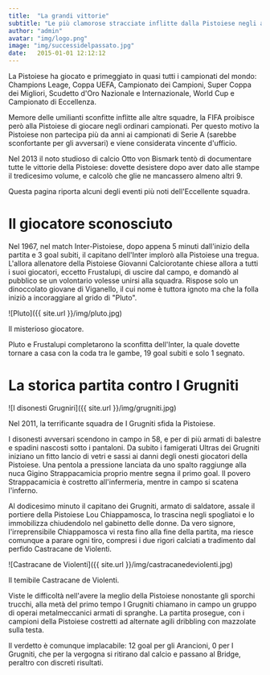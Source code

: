 ```yaml
---
title:  "La grandi vittorie"
subtitle: "Le più clamorose stracciate inflitte dalla Pistoiese negli anni"
author: "admin"
avatar: "img/logo.png"
image: "img/successidelpassato.jpg"
date:   2015-01-01 12:12:12
---
```


La Pistoiese ha giocato e primeggiato in quasi tutti i campionati del mondo: Champions Leage, Coppa UEFA, Campionato dei Campioni, Super Coppa dei Migliori, Scudetto d'Oro Nazionale e Internazionale, World Cup e Campionato di Eccellenza.

Memore delle umilianti sconfitte inflitte alle altre squadre, la FIFA proibisce però alla Pistoiese di giocare negli ordinari campionati. Per questo motivo la Pistoiese non partecipa più da anni ai campionati di Serie A (sarebbe sconfortante per gli avversari) e viene considerata vincente d'ufficio.

Nel 2013 il noto studioso di calcio Otto von Bismark tentò di documentare tutte le vittorie della Pistoiese: dovette desistere dopo aver dato alle stampe il tredicesimo volume, e calcolò che glie ne mancassero almeno altri 9.

Questa pagina riporta alcuni degli eventi più noti dell'Eccellente squadra.

# Il giocatore sconosciuto
Nel 1967, nel match Inter-Pistoiese, dopo appena 5 minuti dall'inizio della partita e 3 goal subiti, il capitano dell'Inter implorò alla Pistoiese una tregua. L'allora allenatore della Pistoiese Giovanni Calciorotante chiese allora a tutti i suoi giocatori, eccetto Frustalupi, di uscire dal campo, e domandò al pubblico se un volontario volesse unirsi alla squadra. Rispose solo un dinoccolato giovane di Viganello, il cui nome è tuttora ignoto ma che la folla iniziò a incoraggiare al grido di "Pluto".


![Pluto]({{ site.url }}/img/pluto.jpg)

Il misterioso giocatore.


Pluto e Frustalupi completarono la sconfitta dell'Inter, la quale dovette tornare a casa con la coda tra le gambe, 19 goal subiti e solo 1 segnato.


# La storica partita contro I Grugniti
![I disonesti Grugniri]({{ site.url }}/img/grugniti.jpg)

Nel 2011, la terrificante squadra de I Grugniti sfida la Pistoiese.

I disonesti avversari scendono in campo in 58, e per di più armati di balestre e spadini nascosti sotto i pantaloni. Da subito i famigerati Ultras dei Grugniti iniziano un fitto lancio di vetri e sassi ai danni degli onesti giocatori della Pistoiese. Una pentola a pressione lanciata da uno spalto raggiunge alla nuca Gigino Strappacamicia proprio mentre segna il primo goal. Il povero Strappacamicia è costretto all'infermeria, mentre in campo si scatena l'inferno.

Al dodicesimo minuto il capitano dei Grugniti, armato di saldatore, assale il portiere della Pistoiese Lou Chiappamosca, lo trascina negli spogliatoi e lo immobilizza chiudendolo nel gabinetto delle donne. Da vero signore, l'irreprensibile Chiappamosca vi resta fino alla fine della partita, ma riesce comunque a parare ogni tiro, compresi i due rigori calciati a tradimento dal perfido Castracane de Violenti.

![Castracane de Violenti]({{ site.url }}/img/castracanedeviolenti.jpg)

Il temibile Castracane de Violenti.

Viste le difficoltà nell'avere la meglio della Pistoiese nonostante gli sporchi trucchi, alla metà del primo tempo I Grugniti chiamano in campo un gruppo di operai metalmeccanici armati di spranghe. La partita prosegue, con i campioni della Pistoiese costretti ad alternate agili dribbling con mazzolate sulla testa.

Il verdetto è comunque implacabile: 12 goal per gli Arancioni, 0 per I Grugniti, che per la vergogna si ritirano dal calcio e passano al Bridge, peraltro con discreti risultati.

